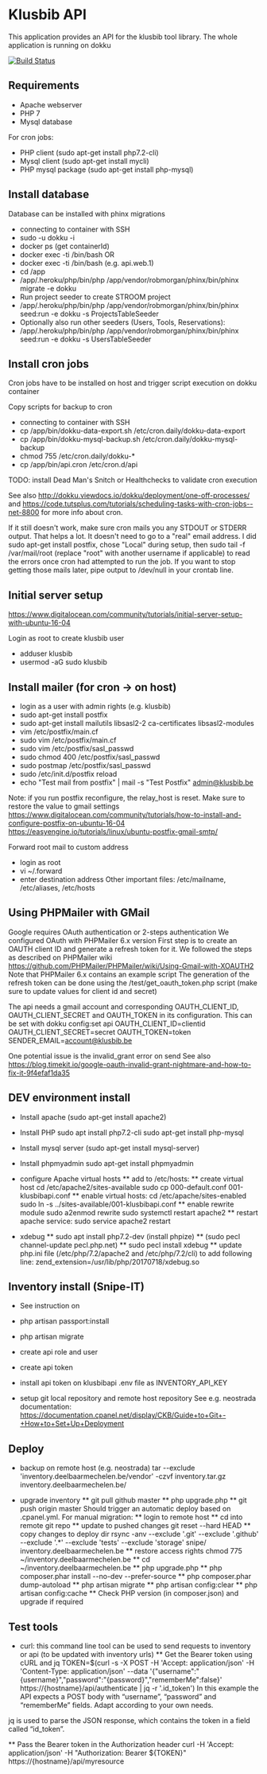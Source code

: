 # Klusbib API

This application provides an API for the klusbib tool library. The whole application is running on dokku

[![Build Status](https://travis-ci.org/renardeau/klusbibapi.svg?branch=master)](https://travis-ci.org/renardeau/klusbibapi)

## Requirements
* Apache webserver
* PHP 7
* Mysql database

For cron jobs:
* PHP client (sudo apt-get install php7.2-cli)
* Mysql client (sudo apt-get install mycli)
* PHP mysql package (sudo apt-get install php-mysql)

## Install database

Database can be installed with phinx migrations
* connecting to container with SSH
* sudo -u dokku -i
* docker ps (get containerId)
* docker exec -ti <containerId> /bin/bash
OR
* docker exec -ti <containerName> /bin/bash (e.g. api.web.1)
* cd /app
* /app/.heroku/php/bin/php /app/vendor/robmorgan/phinx/bin/phinx migrate -e dokku
* Run project seeder to create STROOM project
* /app/.heroku/php/bin/php /app/vendor/robmorgan/phinx/bin/phinx seed:run -e dokku -s ProjectsTableSeeder
* Optionally also run other seeders (Users, Tools, Reservations):
* /app/.heroku/php/bin/php /app/vendor/robmorgan/phinx/bin/phinx seed:run -e dokku -s UsersTableSeeder

## Install cron jobs

Cron jobs have to be installed on host and trigger script execution on dokku container

Copy scripts for backup to cron
* connecting to container with SSH
* cp /app/bin/dokku-data-export.sh /etc/cron.daily/dokku-data-export
* cp /app/bin/dokku-mysql-backup.sh /etc/cron.daily/dokku-mysql-backup
* chmod 755 /etc/cron.daily/dokku-*
* cp /app/bin/api.cron /etc/cron.d/api

TODO: install Dead Man's Snitch or Healthchecks to validate cron execution

See also
http://dokku.viewdocs.io/dokku/deployment/one-off-processes/ 
and https://code.tutsplus.com/tutorials/scheduling-tasks-with-cron-jobs--net-8800 for more info about cron.

If it still doesn't work, make sure cron mails you any STDOUT or STDERR output. That helps a lot. It doesn't need to go to a "real" email address. I did sudo apt-get install postfix, chose "Local" during setup, then sudo tail -f /var/mail/root (replace "root" with another username if applicable) to read the errors once cron had attempted to run the job. If you want to stop getting those mails later, pipe output to /dev/null in your crontab line.

## Initial server setup
https://www.digitalocean.com/community/tutorials/initial-server-setup-with-ubuntu-16-04

Login as root to create klusbib user
* adduser klusbib
* usermod -aG sudo klusbib

## Install mailer (for cron -> on host)

* login as a user with admin rights (e.g. klusbib)
* sudo apt-get install postfix
* sudo apt-get install mailutils libsasl2-2 ca-certificates libsasl2-modules
* vim /etc/postfix/main.cf
* sudo vim /etc/postfix/main.cf
* sudo vim /etc/postfix/sasl_passwd
* sudo chmod 400 /etc/postfix/sasl_passwd
* sudo postmap /etc/postfix/sasl_passwd
* sudo /etc/init.d/postfix reload
* echo "Test mail from postfix" | mail -s "Test Postfix" admin@klusbib.be

Note: if you run postfix reconfigure, the relay_host is reset. Make sure to restore the value to gmail settings
https://www.digitalocean.com/community/tutorials/how-to-install-and-configure-postfix-on-ubuntu-16-04
https://easyengine.io/tutorials/linux/ubuntu-postfix-gmail-smtp/

Forward root mail to custom address
* login as root
* vi ~/.forward
* enter destination address
Other important files: /etc/mailname, /etc/aliases, /etc/hosts

## Using PHPMailer with GMail
Google requires OAuth authentication or 2-steps authentication
We configured OAuth with PHPMailer 6.x version
First step is to create an OAUTH client ID and generate a refresh token for it. We followed the steps as described on PHPMailer wiki
https://github.com/PHPMailer/PHPMailer/wiki/Using-Gmail-with-XOAUTH2
Note that PHPMailer 6.x contains an example script
The generation of the refresh token can be done using the /test/get_oauth_token.php script (make sure to update values for client id and secret)

The api needs a gmail account and corresponding OAUTH_CLIENT_ID, OAUTH_CLIENT_SECRET and OAUTH_TOKEN in its configuration. This
can be set with dokku config:set api OAUTH_CLIENT_ID=clientid OAUTH_CLIENT_SECRET=secret OAUTH_TOKEN=token SENDER_EMAIL=account@klusbib.be

One potential issue is the invalid_grant error on send
See also https://blog.timekit.io/google-oauth-invalid-grant-nightmare-and-how-to-fix-it-9f4efaf1da35

## DEV environment install
* Install apache (sudo apt-get install apache2)
* Install PHP
sudo apt install php7.2-cli
sudo apt-get install php-mysql
* Install mysql server (sudo apt-get install mysql-server)
* Install phpmyadmin
sudo apt-get install phpmyadmin
* configure Apache virtual hosts
** add to /etc/hosts: 
** create virtual host
cd /etc/apache2/sites-available
sudo cp 000-default.conf 001-klusbibapi.conf
** enable virtual hosts: 
cd /etc/apache/sites-enabled
sudo ln -s ../sites-available/001-klusbibapi.conf
** enable rewrite module
sudo a2enmod rewrite
sudo systemctl restart apache2
** restart apache service: sudo service apache2 restart

* xdebug
** sudo apt install php7.2-dev (install phpize)
** (sudo pecl channel-update pecl.php.net)
** sudo pecl install xdebug
** update php.ini file (/etc/php/7.2/apache2 and /etc/php/7.2/cli) to add following line:
   zend_extension=/usr/lib/php/20170718/xdebug.so


## Inventory install (Snipe-IT)
* See instruction on 

* php artisan passport:install
* php artisan migrate
* create api role and user
* create api token
* install api token on klusbibapi .env file as INVENTORY_API_KEY

* setup git local repository and remote host repository
See e.g. neostrada documentation: 
https://documentation.cpanel.net/display/CKB/Guide+to+Git+-+How+to+Set+Up+Deployment


## Deploy
* backup on remote host (e.g. neostrada)
tar --exclude 'inventory.deelbaarmechelen.be/vendor' -czvf inventory.tar.gz inventory.deelbaarmechelen.be/

* upgrade inventory
** git pull github master
** php upgrade.php
** git push origin master
Should trigger an automatic deploy based on .cpanel.yml. For manual migration:
** login to remote host
** cd into remote git repo
** update to pushed changes
git reset --hard HEAD 
** copy changes to deploy dir
rsync -anv --exclude '.git' --exclude '.github' --exclude '.*' --exclude 'tests' --exclude 'storage' snipe/ inventory.deelbaarmechelen.be 
** restore access rights
chmod 775 ~/inventory.deelbaarmechelen.be
** cd ~/inventory.deelbaarmechelen.be
** php upgrade.php
** php composer.phar install --no-dev --prefer-source
**  php composer.phar dump-autoload
**  php artisan migrate
**  php artisan config:clear
**  php artisan config:cache
** Check PHP version (in composer.json) and upgrade if required

## Test tools
* curl: this command line tool can be used to send requests to inventory or api (to be updated with inventory urls)
** Get the Bearer token using cURL and jq
TOKEN=$(curl -s -X POST -H 'Accept: application/json' -H 'Content-Type: application/json' --data '{"username":"{username}","password":"{password}","rememberMe":false}' https://{hostname}/api/authenticate | jq -r '.id_token')
In this example the API expects a POST body with “username”, “password” and “rememberMe” fields. Adapt according to your own needs.

jq is used to parse the JSON response, which contains the token in a field called “id_token”.

** Pass the Bearer token in the Authorization header
curl -H 'Accept: application/json' -H "Authorization: Bearer ${TOKEN}" https://{hostname}/api/myresource